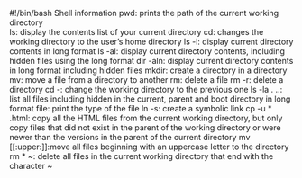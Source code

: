 #!/bin/bash
Shell information
pwd: prints the path of the current working directory  
ls: display the contents list of your current directory
cd: changes the working directory to the user’s home directory
ls -l: display current directory contents in long format
ls -al: display current directory contents, including hidden files using the long format
dir -aln: display current directory contents in long format including hidden files
mkdir: create a directory in a directory
mv: move a file from a directory to another
rm: delete a file
rm -r: delete a directory
cd -: change the working directory to the previous one
ls -la . ..: list all files including hidden in the current, parent and boot directory in long format 
file: print the type of the file
ln -s: create a symbolic link
cp -u * .html: copy all the HTML files from the current working directory, but only copy files that did not exist in the parent of the working directory or were newer than the versions in the parent of the current directory
mv [[:upper:]]:move all files beginning with an uppercase letter to the directory
rm * ~: delete all files in the current working directory that end with the character ~
